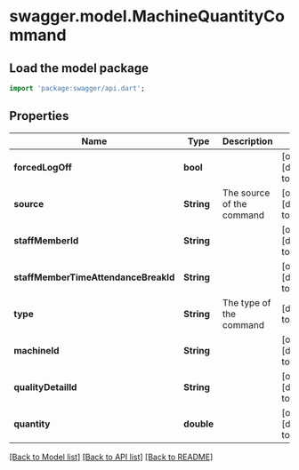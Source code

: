# swagger.model.MachineQuantityCommand

## Load the model package
```dart
import 'package:swagger/api.dart';
```

## Properties
Name | Type | Description | Notes
------------ | ------------- | ------------- | -------------
**forcedLogOff** | **bool** |  | [optional] [default to null]
**source** | **String** | The source of the command | [optional] [default to null]
**staffMemberId** | **String** |  | [optional] [default to null]
**staffMemberTimeAttendanceBreakId** | **String** |  | [optional] [default to null]
**type** | **String** | The type of the command | [default to null]
**machineId** | **String** |  | [optional] [default to null]
**qualityDetailId** | **String** |  | [optional] [default to null]
**quantity** | **double** |  | [optional] [default to null]

[[Back to Model list]](../README.md#documentation-for-models) [[Back to API list]](../README.md#documentation-for-api-endpoints) [[Back to README]](../README.md)

